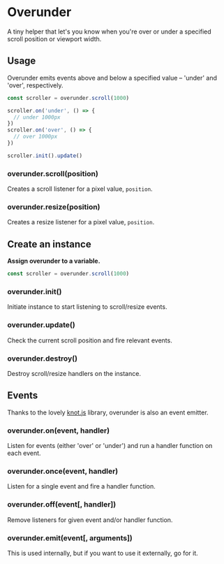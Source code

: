 # Overunder
A tiny helper that let's you know when you're over or under a specified scroll position or viewport width.

## Usage 
Overunder emits events above and below a specified value – 'under' and 'over', respectively.

```javascript
const scroller = overunder.scroll(1000)

scroller.on('under', () => {
  // under 1000px
})
scroller.on('over', () => {
  // over 1000px
})

scroller.init().update()
```

### overunder.scroll(position)
Creates a scroll listener for a pixel value, `position`.

### overunder.resize(position)
Creates a resize listener for a pixel value, `position`.

## Create an instance
**Assign overunder to a variable.**
```javascript
const scroller = overunder.scroll(1000)
```
### overunder.init()
Initiate instance to start listening to scroll/resize events.

### overunder.update()
Check the current scroll position and fire relevant events.

### overunder.destroy()
Destroy scroll/resize handlers on the instance.

## Events
Thanks to the lovely [knot.js](https://github.com/callmecavs/knot.js) library, overunder is also an event emitter.

### overunder.on(event, handler)
Listen for events (either 'over' or 'under') and run a handler function on each event.

### overunder.once(event, handler)
Listen for a single event and fire a handler function.

### overunder.off(event[, handler])
Remove listeners for given event and/or handler function.

### overunder.emit(event[, arguments])
This is used internally, but if you want to use it externally, go for it.
